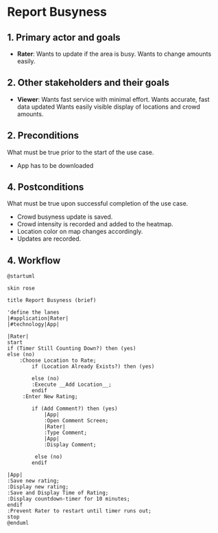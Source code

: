 # Report Busyness

## 1. Primary actor and goals
* __Rater__: Wants to update if the area is busy. Wants to change amounts easily.


## 2. Other stakeholders and their goals

* __Viewer__: Wants fast service with minimal effort. Wants accurate, fast data updated Wants easily visible display of locations and crowd amounts. 


## 2. Preconditions

What must be true prior to the start of the use case.

* App has to be downloaded

## 4. Postconditions

What must be true upon successful completion of the use case.

* Crowd busyness update is saved.
* Crowd intensity is recorded and added to the heatmap.
* Location color on map changes accordingly.
* Updates are recorded.


## 4. Workflow

```plantuml
@startuml

skin rose

title Report Busyness (brief)

'define the lanes
|#application|Rater|
|#technology|App|

|Rater|
start
if (Timer Still Counting Down?) then (yes)
else (no)
    :Choose Location to Rate;
        if (Location Already Exists?) then (yes)
        
        else (no)
        :Execute __Add Location__;
        endif
     :Enter New Rating;
     
        if (Add Comment?) then (yes)
            |App|
            :Open Comment Screen;
            |Rater|
            :Type Comment;
            |App|
            :Display Comment;
      
         else (no)
        endif

|App|
:Save new rating;
:Display new rating;
:Save and Display Time of Rating;
:Display countdown-timer for 10 minutes;
endif
:Prevent Rater to restart until timer runs out;
stop
@enduml
```




